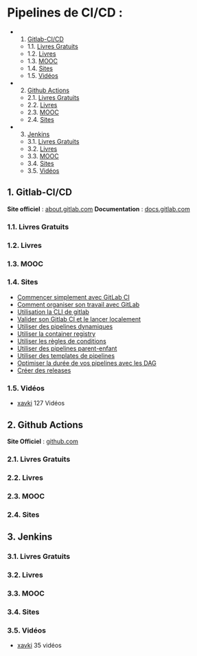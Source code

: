 # Pipelines de CI/CD :
<!-- vscode-markdown-toc -->
* 1. [Gitlab-CI/CD](#Gitlab-CICD)
	* 1.1. [Livres Gratuits](#LivresGratuits)
	* 1.2. [Livres](#Livres)
	* 1.3. [MOOC](#MOOC)
	* 1.4. [Sites](#Sites)
	* 1.5. [Vidéos](#Vidos)
* 2. [Github Actions](#GithubActions)
	* 2.1. [Livres Gratuits](#LivresGratuits-1)
	* 2.2. [Livres](#Livres-1)
	* 2.3. [MOOC](#MOOC-1)
	* 2.4. [Sites](#Sites-1)
* 3. [Jenkins](#Jenkins)
	* 3.1. [Livres Gratuits](#LivresGratuits-1)
	* 3.2. [Livres](#Livres-1)
	* 3.3. [MOOC](#MOOC-1)
	* 3.4. [Sites](#Sites-1)
	* 3.5. [Vidéos](#Vidos-1)

<!-- vscode-markdown-toc-config
	numbering=true
	autoSave=true
	/vscode-markdown-toc-config -->
<!-- /vscode-markdown-toc -->
##  1. <a name='Gitlab-CICD'></a>Gitlab-CI/CD

**Site officiel** : [about.gitlab.com](https://about.gitlab.com/fr-fr/)
**Documentation** : [docs.gitlab.com](https://docs.gitlab.com/)

###  1.1. <a name='LivresGratuits'></a>Livres Gratuits

###  1.2. <a name='Livres'></a>Livres

###  1.3. <a name='MOOC'></a>MOOC

###  1.4. <a name='Sites'></a>Sites

- [Commencer simplement avec GitLab CI](https://dev.to/jphi_baconnais/commencer-simplement-avec-gitlabci-53fa)
- [Comment organiser son travail avec GitLab](https://dev.to/zenika/comment-organiser-son-travail-avec-gitlab-42da)
- [Utilisation la CLI de gitlab](https://blog.stephane-robert.info/post/gitlab-cli/)
- [Valider son Gitlab CI et le lancer localement](https://blog.stephane-robert.info/post/gitlab-valider-ci-yml/)
- [Utiliser des pipelines dynamiques](https://blog.stephane-robert.info/post/gitlab-pipeline-dynamique/)
- [Utiliser la container registry](https://blog.stephane-robert.info/post/gitlab-container-docker-registry/)
- [Utiliser les règles de conditions](https://blog.stephane-robert.info/post/gitlab-rules/)
- [Utiliser des pipelines parent-enfant](https://blog.stephane-robert.info/post/gitlab-trigger/)
- [Utiliser des templates de pipelines](https://blog.stephane-robert.info/post/gitlab-template-ci/)
- [Optimiser la durée de vos pipelines avec les DAG](https://blog.stephane-robert.info/post/dag-needs-gitlab-ci/)
- [Créer des releases](https://blog.stephane-robert.info/post/gitlab-ci-release/)

###  1.5. <a name='Vidos'></a>Vidéos

- [xavki](https://xavki.blog/gitlab-tutorials-et-formation/) 127 Vidéos

##  2. <a name='GithubActions'></a>Github Actions

**Site Officiel** : [github.com](https://fr.github.com/)

###  2.1. <a name='LivresGratuits-1'></a>Livres Gratuits

###  2.2. <a name='Livres-1'></a>Livres

###  2.3. <a name='MOOC-1'></a>MOOC

###  2.4. <a name='Sites-1'></a>Sites

##  3. <a name='Jenkins'></a>Jenkins

###  3.1. <a name='LivresGratuits-1'></a>Livres Gratuits

###  3.2. <a name='Livres-1'></a>Livres

###  3.3. <a name='MOOC-1'></a>MOOC

###  3.4. <a name='Sites-1'></a>Sites

###  3.5. <a name='Vidos-1'></a>Vidéos

* [xavki](https://www.youtube.com/playlist?list=PLn6POgpklwWr19VXuoVgIr32HCu0MGNt9)
  35 vidéos

